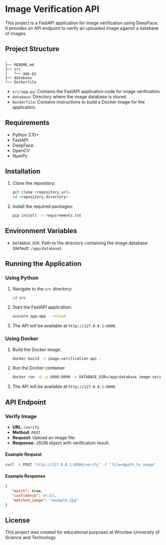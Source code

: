 # Image Verification API

This project is a FastAPI application for image verification using DeepFace. It provides an API endpoint to verify an uploaded image against a database of images.

## Project Structure

```
.
├── README.md
├── src
│   └── app.py
├── database
└── Dockerfile
```

- `src/app.py`: Contains the FastAPI application code for image verification.
- `database`: Directory where the image database is stored.
- `Dockerfile`: Contains instructions to build a Docker image for the application.

## Requirements

- Python 3.10+
- FastAPI
- DeepFace
- OpenCV
- NumPy

## Installation

1. Clone the repository:
    ```sh
    git clone <repository_url>
    cd <repository_directory>
    ```

2. Install the required packages:
    ```sh
    pip install -r requirements.txt
    ```

## Environment Variables

- `DATABASE_DIR`: Path to the directory containing the image database (default: `/app/database`).

## Running the Application

### Using Python

1. Navigate to the `src` directory:
    ```sh
    cd src
    ```

2. Start the FastAPI application:
    ```sh
    uvicorn app:app --reload
    ```

3. The API will be available at `http://127.0.0.1:8000`.

### Using Docker

1. Build the Docker image:
    ```sh
    docker build -t image-verification-api .
    ```

2. Run the Docker container:
    ```sh
    docker run -d -p 8000:8000 -e DATABASE_DIR=/app/database image-verification-api
    ```

3. The API will be available at `http://127.0.0.1:8000`.

## API Endpoint

### Verify Image

- **URL**: `/verify`
- **Method**: `POST`
- **Request**: Upload an image file.
- **Response**: JSON object with verification result.

#### Example Request

```sh
curl -X POST "http://127.0.0.1:8000/verify" -F "file=@path_to_image"
```

#### Example Response

```json
{
   "match": true,
   "confidence": 95.67,
   "matched_image": "example.jpg"
}
```

## License

This project was created for educational purposes at Wrocław University of Science and Technology.